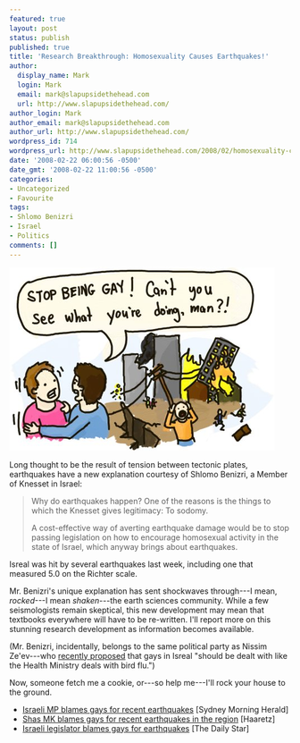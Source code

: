 ```yaml
---
featured: true
layout: post
status: publish
published: true
title: 'Research Breakthrough: Homosexuality Causes Earthquakes!'
author:
  display_name: Mark
  login: Mark
  email: mark@slapupsidethehead.com
  url: http://www.slapupsidethehead.com/
author_login: Mark
author_email: mark@slapupsidethehead.com
author_url: http://www.slapupsidethehead.com/
wordpress_id: 714
wordpress_url: http://www.slapupsidethehead.com/2008/02/homosexuality-causes-earthquakes/
date: '2008-02-22 06:00:56 -0500'
date_gmt: '2008-02-22 11:00:56 -0500'
categories:
- Uncategorized
- Favourite
tags:
- Shlomo Benizri
- Israel
- Politics
comments: []
---
```

![Gay Earthquake Powers](/wp-content/media/2008/02/gay-earthquake-powers.jpg)

Long thought to be the result of tension between tectonic plates, earthquakes have a new explanation courtesy of Shlomo Benizri, a Member of Knesset in Israel:

> Why do earthquakes happen? One of the reasons is the things to which the Knesset gives legitimacy: To sodomy.
> 
> A cost-effective way of averting earthquake damage would be to stop passing legislation on how to encourage homosexual activity in the state of Israel, which anyway brings about earthquakes.

Isreal was hit by several earthquakes last week, including one that measured 5.0 on the Richter scale.

Mr. Benizri's unique explanation has sent shockwaves through---I mean, _rocked_---I mean _shaken_---the earth sciences community. While a few seismologists remain skeptical, this new development may mean that textbooks everywhere will have to be re-written. I'll report more on this stunning research development as information becomes available.

(Mr. Benizri, incidentally, belongs to the same political party as Nissim Ze'ev---who [recently proposed](http://www.slapupsidethehead.com/2008/01/gays-like-bird-flu/ "Bu-gawk!") that gays in Isreal "should be dealt with like the Health Ministry deals with bird flu.")

Now, someone fetch me a cookie, or---so help me---I'll rock your house to the ground.

- [Israeli MP blames gays for recent earthquakes](http://www.smh.com.au/news/world/israeli-mp-blames-gays-for-recent-earthquakes/2008/02/21/1203467216854.html) [Sydney Morning Herald]
- [Shas MK blames gays for recent earthquakes in the region](http://www.haaretz.com/hasen/spages/956334.html) [Haaretz]
- [Israeli legislator blames gays for earthquakes](http://www.dailystar.com.lb/article.asp?edition_id=10&categ_id=2&article_id=89180) [The Daily Star]
